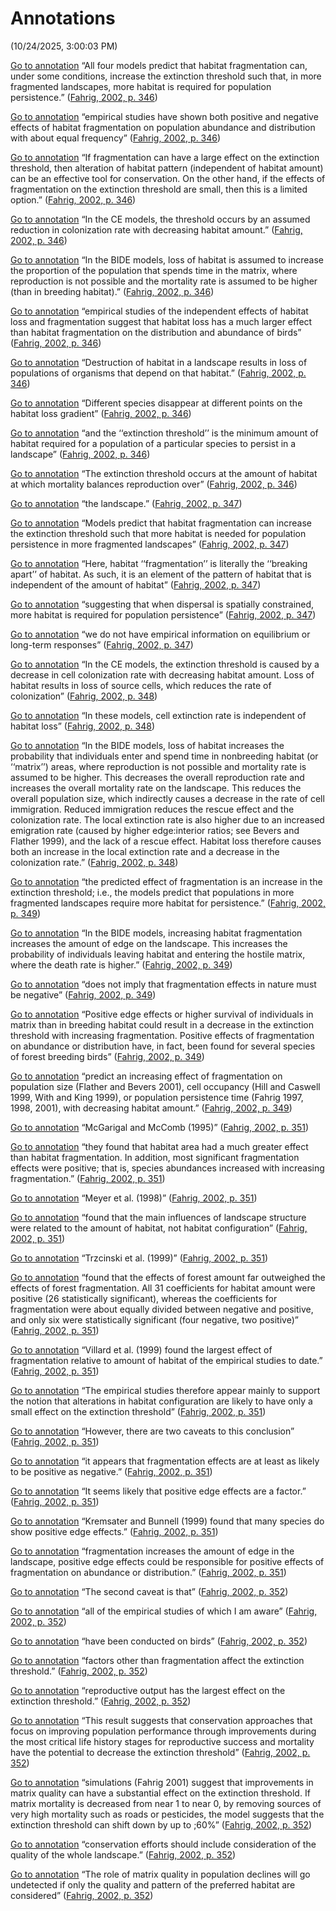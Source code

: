 # Annotations  
(10/24/2025, 3:00:03 PM)

[Go to annotation](zotero://open-pdf/library/items/LNSXJ6ZH?page=346&annotation=JJK4ELQF) “All four models predict that habitat fragmentation can, under some conditions, increase the extinction threshold such that, in more fragmented landscapes, more habitat is required for population persistence.” ([Fahrig, 2002, p. 346](zotero://select/library/items/3F8WZUAI))

[Go to annotation](zotero://open-pdf/library/items/LNSXJ6ZH?page=346&annotation=F2SZUYVG) “empirical studies have shown both positive and negative effects of habitat fragmentation on population abundance and distribution with about equal frequency” ([Fahrig, 2002, p. 346](zotero://select/library/items/3F8WZUAI))

[Go to annotation](zotero://open-pdf/library/items/LNSXJ6ZH?page=346&annotation=7TKTLHV9) “If fragmentation can have a large effect on the extinction threshold, then alteration of habitat pattern (independent of habitat amount) can be an effective tool for conservation. On the other hand, if the effects of fragmentation on the extinction threshold are small, then this is a limited option.” ([Fahrig, 2002, p. 346](zotero://select/library/items/3F8WZUAI))

[Go to annotation](zotero://open-pdf/library/items/LNSXJ6ZH?page=346&annotation=W7EGZQ2Z) “In the CE models, the threshold occurs by an assumed reduction in colonization rate with decreasing habitat amount.” ([Fahrig, 2002, p. 346](zotero://select/library/items/3F8WZUAI))

[Go to annotation](zotero://open-pdf/library/items/LNSXJ6ZH?page=346&annotation=PLADS9VL) “In the BIDE models, loss of habitat is assumed to increase the proportion of the population that spends time in the matrix, where reproduction is not possible and the mortality rate is assumed to be higher (than in breeding habitat).” ([Fahrig, 2002, p. 346](zotero://select/library/items/3F8WZUAI))

[Go to annotation](zotero://open-pdf/library/items/LNSXJ6ZH?page=346&annotation=TV7VXNLT) “empirical studies of the independent effects of habitat loss and fragmentation suggest that habitat loss has a much larger effect than habitat fragmentation on the distribution and abundance of birds” ([Fahrig, 2002, p. 346](zotero://select/library/items/3F8WZUAI))

[Go to annotation](zotero://open-pdf/library/items/LNSXJ6ZH?page=346&annotation=ENU4M3SV) “Destruction of habitat in a landscape results in loss of populations of organisms that depend on that habitat.” ([Fahrig, 2002, p. 346](zotero://select/library/items/3F8WZUAI))

[Go to annotation](zotero://open-pdf/library/items/LNSXJ6ZH?page=346&annotation=463YLHZV) “Different species disappear at different points on the habitat loss gradient” ([Fahrig, 2002, p. 346](zotero://select/library/items/3F8WZUAI))

[Go to annotation](zotero://open-pdf/library/items/LNSXJ6ZH?page=346&annotation=5FFWCG89) “and the ‘‘extinction threshold’’ is the minimum amount of habitat required for a population of a particular species to persist in a landscape” ([Fahrig, 2002, p. 346](zotero://select/library/items/3F8WZUAI))

[Go to annotation](zotero://open-pdf/library/items/LNSXJ6ZH?page=346&annotation=RAJEZ4V4) “The extinction threshold occurs at the amount of habitat at which mortality balances reproduction over” ([Fahrig, 2002, p. 346](zotero://select/library/items/3F8WZUAI))

[Go to annotation](zotero://open-pdf/library/items/LNSXJ6ZH?page=347&annotation=4MA3SIBH) “the landscape.” ([Fahrig, 2002, p. 347](zotero://select/library/items/3F8WZUAI))

[Go to annotation](zotero://open-pdf/library/items/LNSXJ6ZH?page=347&annotation=NM28B4N7) “Models predict that habitat fragmentation can increase the extinction threshold such that more habitat is needed for population persistence in more fragmented landscapes” ([Fahrig, 2002, p. 347](zotero://select/library/items/3F8WZUAI))

[Go to annotation](zotero://open-pdf/library/items/LNSXJ6ZH?page=347&annotation=D5RFFGDV) “Here, habitat ‘‘fragmentation’’ is literally the ‘‘breaking apart’’ of habitat. As such, it is an element of the pattern of habitat that is independent of the amount of habitat” ([Fahrig, 2002, p. 347](zotero://select/library/items/3F8WZUAI))

[Go to annotation](zotero://open-pdf/library/items/LNSXJ6ZH?page=347&annotation=K7S7CBWS) “suggesting that when dispersal is spatially constrained, more habitat is required for population persistence” ([Fahrig, 2002, p. 347](zotero://select/library/items/3F8WZUAI))

[Go to annotation](zotero://open-pdf/library/items/LNSXJ6ZH?page=347&annotation=KJMLWIVP) “we do not have empirical information on equilibrium or long-term responses” ([Fahrig, 2002, p. 347](zotero://select/library/items/3F8WZUAI))

[Go to annotation](zotero://open-pdf/library/items/LNSXJ6ZH?page=348&annotation=KG5HSQAI) “In the CE models, the extinction threshold is caused by a decrease in cell colonization rate with decreasing habitat amount. Loss of habitat results in loss of source cells, which reduces the rate of colonization” ([Fahrig, 2002, p. 348](zotero://select/library/items/3F8WZUAI))

[Go to annotation](zotero://open-pdf/library/items/LNSXJ6ZH?page=348&annotation=N4VMSBWK) “In these models, cell extinction rate is independent of habitat loss” ([Fahrig, 2002, p. 348](zotero://select/library/items/3F8WZUAI))

[Go to annotation](zotero://open-pdf/library/items/LNSXJ6ZH?page=348&annotation=RMFRXND2) “In the BIDE models, loss of habitat increases the probability that individuals enter and spend time in nonbreeding habitat (or ‘‘matrix’’) areas, where reproduction is not possible and mortality rate is assumed to be higher. This decreases the overall reproduction rate and increases the overall mortality rate on the landscape. This reduces the overall population size, which indirectly causes a decrease in the rate of cell immigration. Reduced immigration reduces the rescue effect and the colonization rate. The local extinction rate is also higher due to an increased emigration rate (caused by higher edge:interior ratios; see Bevers and Flather 1999), and the lack of a rescue effect. Habitat loss therefore causes both an increase in the local extinction rate and a decrease in the colonization rate.” ([Fahrig, 2002, p. 348](zotero://select/library/items/3F8WZUAI))

[Go to annotation](zotero://open-pdf/library/items/LNSXJ6ZH?page=349&annotation=EE2V3HWK) “the predicted effect of fragmentation is an increase in the extinction threshold; i.e., the models predict that populations in more fragmented landscapes require more habitat for persistence.” ([Fahrig, 2002, p. 349](zotero://select/library/items/3F8WZUAI))

[Go to annotation](zotero://open-pdf/library/items/LNSXJ6ZH?page=349&annotation=DI7Q2RB5) “In the BIDE models, increasing habitat fragmentation increases the amount of edge on the landscape. This increases the probability of individuals leaving habitat and entering the hostile matrix, where the death rate is higher.” ([Fahrig, 2002, p. 349](zotero://select/library/items/3F8WZUAI))

[Go to annotation](zotero://open-pdf/library/items/LNSXJ6ZH?page=349&annotation=RY2VBIB6) “does not imply that fragmentation effects in nature must be negative” ([Fahrig, 2002, p. 349](zotero://select/library/items/3F8WZUAI))

[Go to annotation](zotero://open-pdf/library/items/LNSXJ6ZH?page=349&annotation=9Q42KW7A) “Positive edge effects or higher survival of individuals in matrix than in breeding habitat could result in a decrease in the extinction threshold with increasing fragmentation. Positive effects of fragmentation on abundance or distribution have, in fact, been found for several species of forest breeding birds” ([Fahrig, 2002, p. 349](zotero://select/library/items/3F8WZUAI))

[Go to annotation](zotero://open-pdf/library/items/LNSXJ6ZH?page=349&annotation=H385DUGF) “predict an increasing effect of fragmentation on population size (Flather and Bevers 2001), cell occupancy (Hill and Caswell 1999, With and King 1999), or population persistence time (Fahrig 1997, 1998, 2001), with decreasing habitat amount.” ([Fahrig, 2002, p. 349](zotero://select/library/items/3F8WZUAI))

[Go to annotation](zotero://open-pdf/library/items/LNSXJ6ZH?page=351&annotation=JBDT8HWF) “McGarigal and McComb (1995)” ([Fahrig, 2002, p. 351](zotero://select/library/items/3F8WZUAI))

[Go to annotation](zotero://open-pdf/library/items/LNSXJ6ZH?page=351&annotation=2SWNXJI3) “they found that habitat area had a much greater effect than habitat fragmentation. In addition, most significant fragmentation effects were positive; that is, species abundances increased with increasing fragmentation.” ([Fahrig, 2002, p. 351](zotero://select/library/items/3F8WZUAI))

[Go to annotation](zotero://open-pdf/library/items/LNSXJ6ZH?page=351&annotation=LCEBKAP7) “Meyer et al. (1998)” ([Fahrig, 2002, p. 351](zotero://select/library/items/3F8WZUAI))

[Go to annotation](zotero://open-pdf/library/items/LNSXJ6ZH?page=351&annotation=QVDD6WVU) “found that the main influences of landscape structure were related to the amount of habitat, not habitat configuration” ([Fahrig, 2002, p. 351](zotero://select/library/items/3F8WZUAI))

[Go to annotation](zotero://open-pdf/library/items/LNSXJ6ZH?page=351&annotation=7RU478T7) “Trzcinski et al. (1999)” ([Fahrig, 2002, p. 351](zotero://select/library/items/3F8WZUAI))

[Go to annotation](zotero://open-pdf/library/items/LNSXJ6ZH?page=351&annotation=XN5RRGL2) “found that the effects of forest amount far outweighed the effects of forest fragmentation. All 31 coefficients for habitat amount were positive (26 statistically significant), whereas the coefficients for fragmentation were about equally divided between negative and positive, and only six were statistically significant (four negative, two positive)” ([Fahrig, 2002, p. 351](zotero://select/library/items/3F8WZUAI))

[Go to annotation](zotero://open-pdf/library/items/LNSXJ6ZH?page=351&annotation=ERHHRGTZ) “Villard et al. (1999) found the largest effect of fragmentation relative to amount of habitat of the empirical studies to date.” ([Fahrig, 2002, p. 351](zotero://select/library/items/3F8WZUAI))

[Go to annotation](zotero://open-pdf/library/items/LNSXJ6ZH?page=351&annotation=ZKWGIHQY) “The empirical studies therefore appear mainly to support the notion that alterations in habitat configuration are likely to have only a small effect on the extinction threshold” ([Fahrig, 2002, p. 351](zotero://select/library/items/3F8WZUAI))

[Go to annotation](zotero://open-pdf/library/items/LNSXJ6ZH?page=351&annotation=SUENT9HE) “However, there are two caveats to this conclusion” ([Fahrig, 2002, p. 351](zotero://select/library/items/3F8WZUAI))

[Go to annotation](zotero://open-pdf/library/items/LNSXJ6ZH?page=351&annotation=2XVNAVV3) “it appears that fragmentation effects are at least as likely to be positive as negative.” ([Fahrig, 2002, p. 351](zotero://select/library/items/3F8WZUAI))

[Go to annotation](zotero://open-pdf/library/items/LNSXJ6ZH?page=351&annotation=3IUPFN3S) “It seems likely that positive edge effects are a factor.” ([Fahrig, 2002, p. 351](zotero://select/library/items/3F8WZUAI))

[Go to annotation](zotero://open-pdf/library/items/LNSXJ6ZH?page=351&annotation=AVEUCY3F) “Kremsater and Bunnell (1999) found that many species do show positive edge effects.” ([Fahrig, 2002, p. 351](zotero://select/library/items/3F8WZUAI))

[Go to annotation](zotero://open-pdf/library/items/LNSXJ6ZH?page=351&annotation=3PF4DZ8C) “fragmentation increases the amount of edge in the landscape, positive edge effects could be responsible for positive effects of fragmentation on abundance or distribution.” ([Fahrig, 2002, p. 351](zotero://select/library/items/3F8WZUAI))

[Go to annotation](zotero://open-pdf/library/items/LNSXJ6ZH?page=352&annotation=MZ9CRZN4) “The second caveat is that” ([Fahrig, 2002, p. 352](zotero://select/library/items/3F8WZUAI))

[Go to annotation](zotero://open-pdf/library/items/LNSXJ6ZH?page=352&annotation=U7DK248R) “all of the empirical studies of which I am aware” ([Fahrig, 2002, p. 352](zotero://select/library/items/3F8WZUAI))

[Go to annotation](zotero://open-pdf/library/items/LNSXJ6ZH?page=352&annotation=TJGQZRCF) “have been conducted on birds” ([Fahrig, 2002, p. 352](zotero://select/library/items/3F8WZUAI))

[Go to annotation](zotero://open-pdf/library/items/LNSXJ6ZH?page=352&annotation=MM7WFJ5W) “factors other than fragmentation affect the extinction threshold.” ([Fahrig, 2002, p. 352](zotero://select/library/items/3F8WZUAI))

[Go to annotation](zotero://open-pdf/library/items/LNSXJ6ZH?page=352&annotation=RKNIXM8N) “reproductive output has the largest effect on the extinction threshold.” ([Fahrig, 2002, p. 352](zotero://select/library/items/3F8WZUAI))

[Go to annotation](zotero://open-pdf/library/items/LNSXJ6ZH?page=352&annotation=FPWTDXQL) “This result suggests that conservation approaches that focus on improving population performance through improvements during the most critical life history stages for reproductive success and mortality have the potential to decrease the extinction threshold” ([Fahrig, 2002, p. 352](zotero://select/library/items/3F8WZUAI))

[Go to annotation](zotero://open-pdf/library/items/LNSXJ6ZH?page=352&annotation=XVDMV8YT) “simulations (Fahrig 2001) suggest that improvements in matrix quality can have a substantial effect on the extinction threshold. If matrix mortality is decreased from near 1 to near 0, by removing sources of very high mortality such as roads or pesticides, the model suggests that the extinction threshold can shift down by up to ;60%” ([Fahrig, 2002, p. 352](zotero://select/library/items/3F8WZUAI))

[Go to annotation](zotero://open-pdf/library/items/LNSXJ6ZH?page=352&annotation=ZBTGSLII) “conservation efforts should include consideration of the quality of the whole landscape.” ([Fahrig, 2002, p. 352](zotero://select/library/items/3F8WZUAI))

[Go to annotation](zotero://open-pdf/library/items/LNSXJ6ZH?page=352&annotation=DUL44MNP) “The role of matrix quality in population declines will go undetected if only the quality and pattern of the preferred habitat are considered” ([Fahrig, 2002, p. 352](zotero://select/library/items/3F8WZUAI))